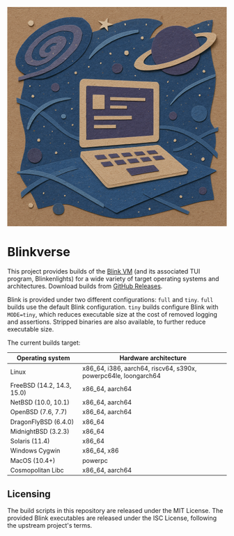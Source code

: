 ![A computer in space](img/blinkverse.png)

# Blinkverse

This project provides builds of the [Blink VM](https://github.com/jart/blink) (and its associated TUI program, Blinkenlights) for a wide variety of target operating systems and architectures. Download builds from [GitHub Releases](https://github.com/bjia56/blinkverse/releases/latest).

Blink is provided under two different configurations: `full` and `tiny`. `full` builds use the default Blink configuration. `tiny` builds configure Blink with `MODE=tiny`, which reduces executable size at the cost of removed logging and assertions. Stripped binaries are also available, to further reduce executable size.

The current builds target:

| Operating system | Hardware architecture |
|-|-|
| Linux | x86_64, i386, aarch64, riscv64, s390x, powerpc64le, loongarch64 |
| FreeBSD (14.2, 14.3, 15.0) | x86_64, aarch64 |
| NetBSD (10.0, 10.1) | x86_64, aarch64 |
| OpenBSD (7.6, 7.7) | x86_64, aarch64 |
| DragonFlyBSD (6.4.0) | x86_64 |
| MidnightBSD (3.2.3) | x86_64 |
| Solaris (11.4) | x86_64 |
| Windows Cygwin | x86_64, x86 |
| MacOS (10.4+) | powerpc |
| Cosmopolitan Libc | x86_64, aarch64 |

## Licensing

The build scripts in this repository are released under the MIT License. The provided Blink executables are released under the ISC License, following the upstream project's terms.
